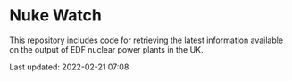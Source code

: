 # Nuke Watch

This repository includes code for retrieving the latest information available on the output of EDF nuclear power plants in the UK.

Last updated: 2022-02-21 07:08